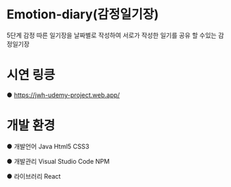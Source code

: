 # Emotion-diary(감정일기장)
5단계 감정 따른 일기장을 날짜별로 작성하여 서로가 작성한 일기를 공유 할 수있는 감정일기장

# 시연 링킁

● https://jwh-udemy-project.web.app/

# 개발 환경
● 개발언어
Java
Html5
CSS3

● 개발관리
Visual Studio Code
NPM

● 라이브러리
React
